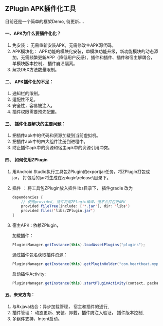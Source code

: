 ## ZPlugin APK插件化工具
目前还是一个简单的框架Demo, 待更新....

#### 一、APK为什么要插件化化？
1. 免安装： 无需重新安装APK，无需修改主APK源代码。
2. APK模块化： APP功能的模块化安装，单模块功能升级，新功能模块的动态添加，无需频繁更新APP（降低用户反感），插件和插件、插件和宿主解耦合， 单模块版本控制， 插件崩溃隔离。
3. 解决DEX方法数量限制。

#### 二、 APK插件化的不足：
1. 通知栏的限制。
2. 适配性不足。
3. 安全性，容易被注入。
4. 插件权限需要预先配置。

#### 三、 插件化要解决的主要问题：
1. 把插件apk中的代码和资源加载到当前虚拟机。
2. 把插件apk中的四大组件注册到进程中。
3. 防止插件apk中的资源和宿主apk中的资源引用冲突。

#### 四、 如何使用ZPlugin
1.  用Android Studio执行工具包ZPlugin的exportjar任务，将ZPlugin打包成jar， 打包后的jar将生成在zplugin\release\目录下。
2.  插件 ： 将工具包ZPlugin放入插件libs目录下， 插件gradle 改为

    ```java
    dependencies {
        // 使用provided, 插件将用ZPlugin编译，但不会打包进APK
        provided fileTree(include: ['*.jar'], dir: 'libs')
        provided files('libs/ZPlugin.jar')
    }
    ```

3. 宿主APK : 依赖ZPlugin， 

    加载插件：
    ```java
    PluginsManager.getInstance(this).loadAssetPlugins("plugins");
    ```
    
    通过插件包名获取插件资源：
    ```java
    PluginsManager.getInstance(this).getPluginHolder("com.heartbeat.myplugin").dexClassLoader;
    ```
    
    启动插件Activity:
    ```java
    PluginsManager.getInstance(this).startPluginActivity(context, packageName, activityname);
    ```
#### 五、未来方向：
1. 与Rxjava结合：异步加载管理， 宿主和插件的通行, 
2. 插件管理： 动态更新、安装、卸载，插件防注入验证， 插件版本控制, 
3. 多组件支持，Intent启动。
